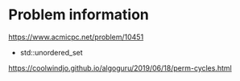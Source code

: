 # Problem information

<https://www.acmicpc.net/problem/10451>

- std::unordered_set

<https://coolwindjo.github.io/algoguru/2019/06/18/perm-cycles.html>
